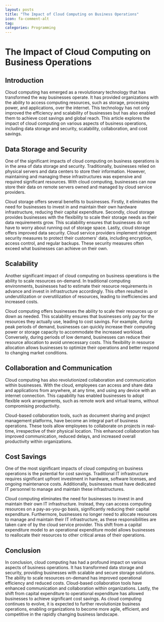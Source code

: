 ```yaml
---
layout: posts
title: "The Impact of Cloud Computing on Business Operations"
icon: fa-comment-alt
tag:      
categories: Programming
---
```



# The Impact of Cloud Computing on Business Operations

## Introduction

Cloud computing has emerged as a revolutionary technology that has transformed the way businesses operate. It has provided organizations with the ability to access computing resources, such as storage, processing power, and applications, over the internet. This technology has not only improved the efficiency and scalability of businesses but has also enabled them to achieve cost savings and global reach. This article explores the impact of cloud computing on various aspects of business operations, including data storage and security, scalability, collaboration, and cost savings.

## Data Storage and Security

One of the significant impacts of cloud computing on business operations is in the area of data storage and security. Traditionally, businesses relied on physical servers and data centers to store their information. However, maintaining and managing these infrastructures was expensive and required significant resources. With cloud computing, businesses can now store their data on remote servers owned and managed by cloud service providers.

Cloud storage offers several benefits to businesses. Firstly, it eliminates the need for businesses to invest in and maintain their own hardware infrastructure, reducing their capital expenditure. Secondly, cloud storage provides businesses with the flexibility to scale their storage needs as their data requirements grow. This scalability ensures that businesses do not have to worry about running out of storage space. Lastly, cloud storage offers improved data security. Cloud service providers implement stringent security measures to protect their customers' data, including encryption, access control, and regular backups. These security measures often exceed what businesses can achieve on their own.

## Scalability

Another significant impact of cloud computing on business operations is the ability to scale resources on-demand. In traditional computing environments, businesses had to estimate their resource requirements in advance and invest in infrastructure accordingly. This often resulted in underutilization or overutilization of resources, leading to inefficiencies and increased costs.

Cloud computing offers businesses the ability to scale their resources up or down as needed. This scalability ensures that businesses only pay for the resources they actually use, leading to cost savings. For example, during peak periods of demand, businesses can quickly increase their computing power or storage capacity to accommodate the increased workload. Conversely, during periods of low demand, businesses can reduce their resource allocation to avoid unnecessary costs. This flexibility in resource allocation allows businesses to optimize their operations and better respond to changing market conditions.

## Collaboration and Communication

Cloud computing has also revolutionized collaboration and communication within businesses. With the cloud, employees can access and share data and applications from anywhere, at any time, and using any device with an internet connection. This capability has enabled businesses to adopt flexible work arrangements, such as remote work and virtual teams, without compromising productivity.

Cloud-based collaboration tools, such as document sharing and project management platforms, have become an integral part of business operations. These tools allow employees to collaborate on projects in real-time, irrespective of their physical location. This enhanced collaboration has improved communication, reduced delays, and increased overall productivity within organizations.

## Cost Savings

One of the most significant impacts of cloud computing on business operations is the potential for cost savings. Traditional IT infrastructure requires significant upfront investment in hardware, software licenses, and ongoing maintenance costs. Additionally, businesses must have dedicated IT personnel to manage and maintain these infrastructures.

Cloud computing eliminates the need for businesses to invest in and maintain their own IT infrastructure. Instead, they can access computing resources on a pay-as-you-go basis, significantly reducing their capital expenditure. Furthermore, businesses no longer need to allocate resources to manage and maintain their IT infrastructure, as these responsibilities are taken care of by the cloud service provider. This shift from a capital expenditure model to an operational expenditure model allows businesses to reallocate their resources to other critical areas of their operations.

## Conclusion

In conclusion, cloud computing has had a profound impact on various aspects of business operations. It has transformed data storage and security, providing businesses with scalable and secure storage solutions. The ability to scale resources on-demand has improved operational efficiency and reduced costs. Cloud-based collaboration tools have enhanced communication and collaboration within organizations. Lastly, the shift from capital expenditure to operational expenditure has allowed businesses to achieve significant cost savings. As cloud computing continues to evolve, it is expected to further revolutionize business operations, enabling organizations to become more agile, efficient, and competitive in the rapidly changing business landscape.